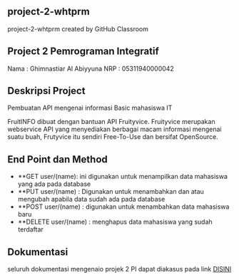 ## project-2-whtprm
project-2-whtprm created by GitHub Classroom

## Project 2 Pemrograman Integratif
Nama : Ghimnastiar Al Abiyyuna
NRP  : 05311940000042
## Deskripsi Project
Pembuatan API mengenai informasi Basic mahasiswa IT

FruitINFO dibuat dengan bantuan API Fruityvice. Fruityvice merupakan webservice API yang menyediakan berbagai macam informasi mengenai suatu buah, Frutyvice  itu sendiri Free-To-Use dan bersifat OpenSource.
## End Point dan Method
- **GET user/(name): ini digunakan untuk menampilkan data mahasiswa yang ada pada database
- **PUT user/(name) : Digunakan untuk menambahkan dan atau mengubah apabila data sudah ada pada database
- **POST user/(name) : digunakan untuk menambahkan data mahasiswa baru
- **DELETE user/(name) : menghapus data mahasiswa yang sudah terdaftar

## Dokumentasi
seluruh dokumentasi mengenaio projek 2 PI dapat diakasus pada link
<a href="https://documenter.getpostman.com/view/15991544/TzXzCwZM" target="_blank">DISINI</a>


